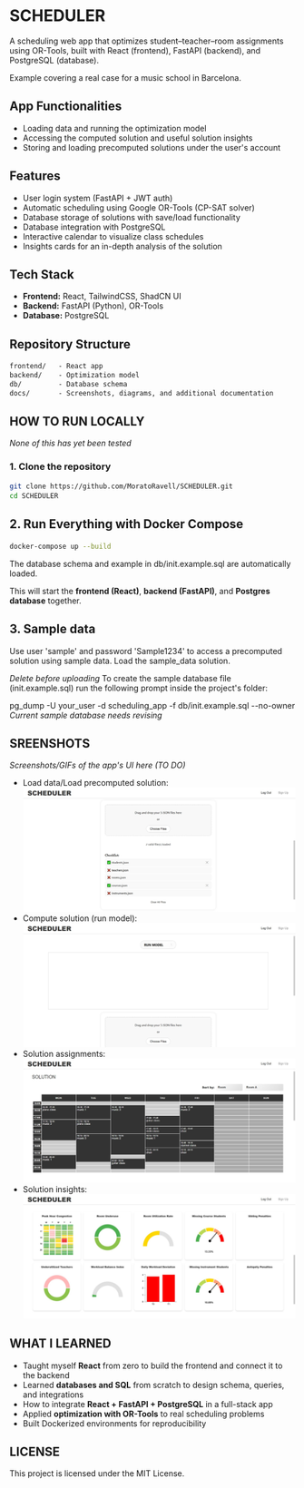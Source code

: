 # SCHEDULER
A scheduling web app that optimizes student–teacher–room assignments using OR-Tools, built with React (frontend), FastAPI (backend), and PostgreSQL (database).

Example covering a real case for a music school in Barcelona.

## App Functionalities
- Loading data and running the optimization model
- Accessing the computed solution and useful solution insights
- Storing and loading precomputed solutions under the user's account

## Features
- User login system (FastAPI + JWT auth)
- Automatic scheduling using Google OR-Tools (CP-SAT solver)
- Database storage of solutions with save/load functionality
- Database integration with PostgreSQL
- Interactive calendar to visualize class schedules
- Insights cards for an in-depth analysis of the solution

## Tech Stack
- **Frontend:** React, TailwindCSS, ShadCN UI
- **Backend:** FastAPI (Python), OR-Tools
- **Database:** PostgreSQL

## Repository Structure
```
frontend/   - React app
backend/    - Optimization model
db/         - Database schema
docs/       - Screenshots, diagrams, and additional documentation
```


## HOW TO RUN LOCALLY
_None of this has yet been tested_

### 1. Clone the repository
```bash
git clone https://github.com/MoratoRavell/SCHEDULER.git
cd SCHEDULER
```
## 2. Run Everything with Docker Compose
```bash
docker-compose up --build
```
The database schema and example in db/init.example.sql are automatically loaded.

This will start the **frontend (React)**, **backend (FastAPI)**, and **Postgres database** together.

## 3. Sample data
Use user 'sample' and password 'Sample1234' to access a precomputed solution using sample data. Load the sample_data solution.

_Delete before uploading_
To create the sample database file (init.example.sql) run the following prompt inside the project's folder:

pg_dump -U your_user -d scheduling_app -f db/init.example.sql --no-owner
_Current sample database needs revising_



## SREENSHOTS
_Screenshots/GIFs of the app's UI here (TO DO)_  
- Load data/Load precomputed solution:
![Load Data](screenshots/load_data.jpg)
- Compute solution (run model):
![Run Model](screenshots/run_model.jpg)
- Solution assignments:
![Calendar Assignments](screenshots/solution_assignments.jpg)
- Solution insights:
![Insights Cards](screenshots/solution_insights.jpg)



## WHAT I LEARNED
- Taught myself **React** from zero to build the frontend and connect it to the backend
- Learned **databases and SQL** from scratch to design schema, queries, and integrations
- How to integrate **React + FastAPI + PostgreSQL** in a full-stack app
- Applied **optimization with OR-Tools** to real scheduling problems
- Built Dockerized environments for reproducibility



## LICENSE
This project is licensed under the MIT License.
